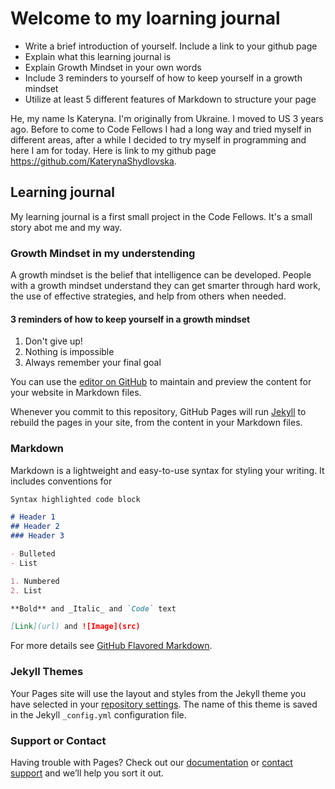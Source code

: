 # Welcome to my loarning journal

- Write a brief introduction of yourself. Include a link to your github page
- Explain what this learning journal is
- Explain Growth Mindset in your own words
- Include 3 reminders to yourself of how to keep yourself in a growth mindset
- Utilize at least 5 different features of Markdown to structure your page


He, my name Is Kateryna. I'm originally from Ukraine. I moved to US 3 years ago. Before to come to Code Fellows I had a long way and tried myself in different areas, after a while I decided to try myself in programming and here I am for today.
Here is link to my github page https://github.com/KaterynaShydlovska.

## Learning journal

My learning journal is a first small project in the Code Fellows.
It's a small story abot me and my way.

### Growth Mindset in my understending 
A growth mindset is the belief that intelligence can be developed. People with a growth mindset understand they can get smarter through hard work, the use of effective strategies, and help from others when needed.

#### 3 reminders of how to keep yourself in a growth mindset
 
 1. Don't give up!
 2. Nothing is impossible
 3. Always remember your final goal


You can use the [editor on GitHub](https://github.com/KaterynaShydlovska/learning-journal/edit/master/index.md) to maintain and preview the content for your website in Markdown files.

Whenever you commit to this repository, GitHub Pages will run [Jekyll](https://jekyllrb.com/) to rebuild the pages in your site, from the content in your Markdown files.

### Markdown

Markdown is a lightweight and easy-to-use syntax for styling your writing. It includes conventions for

```markdown
Syntax highlighted code block

# Header 1
## Header 2
### Header 3

- Bulleted
- List

1. Numbered
2. List

**Bold** and _Italic_ and `Code` text

[Link](url) and ![Image](src)
```

For more details see [GitHub Flavored Markdown](https://guides.github.com/features/mastering-markdown/).

### Jekyll Themes

Your Pages site will use the layout and styles from the Jekyll theme you have selected in your [repository settings](https://github.com/KaterynaShydlovska/learning-journal/settings). The name of this theme is saved in the Jekyll `_config.yml` configuration file.

### Support or Contact

Having trouble with Pages? Check out our [documentation](https://help.github.com/categories/github-pages-basics/) or [contact support](https://github.com/contact) and we’ll help you sort it out.
